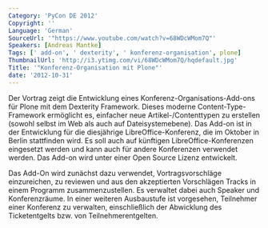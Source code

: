 ```yaml
---
Category: 'PyCon DE 2012'
Copyright: ''
Language: 'German'
SourceUrl: '"https://www.youtube.com/watch?v=68WDcWMom7Q"'
Speakers: [Andreas Mantke]
Tags: [' add-on', ' dexterity', ' konferenz-organisation', plone]
ThumbnailUrl: 'http://i3.ytimg.com/vi/68WDcWMom7Q/hqdefault.jpg'
Title: '"Konferenz-Organisation mit Plone"'
date: '2012-10-31'
---
```

Der Vortrag zeigt die Entwicklung eines Konferenz-Organisations-Add-ons für
Plone mit dem Dexterity Framework. Dieses moderne Content-Type-Framework
ermöglicht es, einfacher neue Artikel-/Contenttypen zu erstellen (sowohl
selbst im Web als auch auf Dateisystemebene). Das Add-on ist in der
Entwicklung für die diesjährige LibreOffice-Konferenz, die im Oktober in
Berlin stattfinden wird. Es soll auch auf künftigen LibreOffice-Konferenzen
eingesetzt werden und kann auch für andere Konferenzen verwendet werden. Das
Add-on wird unter einer Open Source Lizenz entwickelt.

Das Add-On wird zunächst dazu verwendet, Vortragsvorschläge einzureichen, zu
reviewen und aus den akzeptierten Vorschlägen Tracks in einem Programm
zusammenzustellen. Es verwaltet dabei auch Speaker und Konferenzräume. In
einer weiteren Ausbaustufe ist vorgesehen, Teilnehmer einer Konferenz zu
verwalten, einschließlich der Abwicklung des Ticketentgelts bzw. von
Teilnehmerentgelten.


